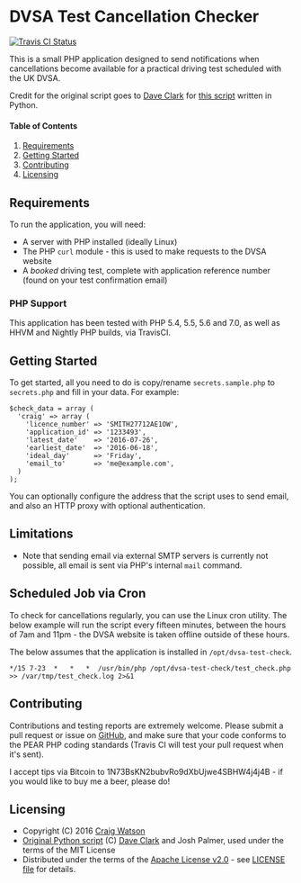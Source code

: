 # DVSA Test Cancellation Checker

[![Travis CI Status](https://travis-ci.org/craigwatson/dvsa-test-check.svg?branch=master)](https://travis-ci.org/craigwatson/dvsa-test-check)

This is a small PHP application designed to send notifications when cancellations become available for a practical driving test scheduled with the UK DVSA.

Credit for the original script goes to [Dave Clark](https://github.com/clarkdave) for [this script](https://github.com/clarkdave/DSACancellationChecker) written in Python.

#### Table of Contents

1. [Requirements](#requirements)
1. [Getting Started](#getting-started)
1. [Contributing](#contributing)
1. [Licensing](#licensing)

## Requirements

To run the application, you will need:

  * A server with PHP installed (ideally Linux)
  * The PHP `curl` module - this is used to make requests to the DVSA website
  * A _booked_ driving test, complete with application reference number (found on your test confirmation email)

### PHP Support

This application has been tested with PHP 5.4, 5.5, 5.6 and 7.0, as well as HHVM and Nightly PHP builds, via TravisCI.

## Getting Started

To get started, all you need to do is copy/rename `secrets.sample.php` to `secrets.php` and fill in your data. For example:

```
$check_data = array (
  'craig' => array (
    'licence_number' => 'SMITH27712AE1OW',
    'application_id' => '1233493',
    'latest_date'    => '2016-07-26',
    'earliest_date'  => '2016-06-18',
    'ideal_day'      => 'Friday',
    'email_to'       => 'me@example.com',
  )
);
```

You can optionally configure the address that the script uses to send email, and also an HTTP proxy with optional authentication.

## Limitations

* Note that sending email via external SMTP servers is currently not possible, all email is sent via PHP's internal `mail` command.

## Scheduled Job via Cron

To check for cancellations regularly, you can use the Linux cron utility. The below example will run the script every fifteen minutes, between the hours of 7am and 11pm - the DVSA website is taken offline outside of these hours.

The below assumes that the application is installed in `/opt/dvsa-test-check`.

```
*/15 7-23  *   *   *  /usr/bin/php /opt/dvsa-test-check/test_check.php >> /var/tmp/test_check.log 2>&1
```

## Contributing

Contributions and testing reports are extremely welcome. Please submit a pull request or issue on [GitHub](https://github.com/craigwatson/dvsa-test-check), and make sure
that your code conforms to the PEAR PHP coding standards (Travis CI will test your pull request when it's sent).

I accept tips via Bitcoin to 1N73BsKN2bubvRo9dXbUjwe4SBHW4j4j4B - if you would like to buy me a beer, please do!

## Licensing

* Copyright (C) 2016 [Craig Watson](https://cwatson.org)
* [Original Python script](https://github.com/clarkdave/DSACancellationChecker) (C) [Dave Clark](https://github.com/clarkdave) and Josh Palmer, used under the terms of the MIT License
* Distributed under the terms of the [Apache License v2.0](http://www.apache.org/licenses/LICENSE-2.0) - see [LICENSE file](https://github.com/craigwatson/dvsa-test-check/blob/master/LICENSE) for details.
